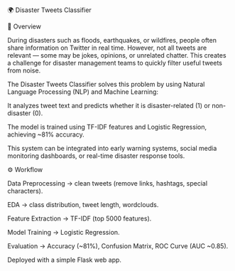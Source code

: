 🌍 Disaster Tweets Classifier

📌 Overview

During disasters such as floods, earthquakes, or wildfires, people often share information on Twitter in real time.
However, not all tweets are relevant — some may be jokes, opinions, or unrelated chatter.
This creates a challenge for disaster management teams to quickly filter useful tweets from noise.

The Disaster Tweets Classifier solves this problem by using Natural Language Processing (NLP) and Machine Learning:

It analyzes tweet text and predicts whether it is disaster-related (1) or non-disaster (0).

The model is trained using TF-IDF features and Logistic Regression, achieving ~81% accuracy.

This system can be integrated into early warning systems, social media monitoring dashboards, or real-time disaster response tools.

⚙️ Workflow

Data Preprocessing → clean tweets (remove links, hashtags, special characters).

EDA → class distribution, tweet length, wordclouds.

Feature Extraction → TF-IDF (top 5000 features).

Model Training → Logistic Regression.

Evaluation → Accuracy (~81%), Confusion Matrix, ROC Curve (AUC ~0.85).

Deployed with a simple Flask web app.  
